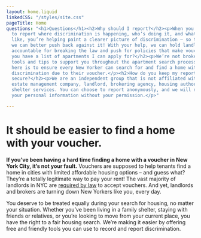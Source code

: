 ```yaml
---
layout: home.liquid
linkedCSS: "/styles/site.css"
pageTitle: Home
questions: "<h1>Questions</h1><h2>Why should I report?</h2><p>When you use your voice
  to report where discrimination is happening, who’s doing it, and what it sounds
  like, you’re helping paint a clearer picture of discrimination – so that together
  we can better push back against it! With your help, we can hold landlords and brokers
  accountable for breaking the law and push for policies that make vouchers work.</p><h2>Do
  you have a list of apartments I can apply for?</h2><p>We’re not brokers! We offer
  tools and tips to support you throughout the apartment search process. Our goal
  here is to ensure every New Yorker can search for and find a home without facing
  discrimination due to their voucher.</p><h2>How do you keep my reports and information
  secure?</h2><p>We are an independent group that is not affiliated with any real
  estate management company, landlord, brokering agency, housing authority, or homeless
  shelter services. You can choose to report anonymously, and we will never share
  your personal information without your permission.</p>"

---
```

# It should be easier to find a home with your voucher.

**If you’ve been having a hard time finding a home with a voucher in New York City, it’s not your fault.** Vouchers are supposed to help tenants find a home in cities with limited affordable housing options – and guess what? They’re a totally legitimate way to pay your rent! The vast majority of landlords in NYC are [required by law](https://www1.nyc.gov/site/cchr/law/source-of-income.page#:\~:text=Discrimination%20based%20on%20lawful%20source%20of%20income%20is%20the%20illegal,other%20forms%20of%20public%20assistance.) to accept vouchers. And yet, landlords and brokers are turning down New Yorkers like you, every day.

You deserve to be treated equally during your search for housing, no matter your situation. Whether you’ve been living in a family shelter, staying with friends or relatives, or you’re looking to move from your current place, you have the right to a fair housing search. We’re making it easier by offering free and friendly tools you can use to record and report discrimination.